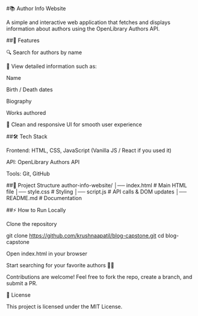 #📚 Author Info Website

A simple and interactive web application that fetches and displays information about authors using the OpenLibrary Authors API.

##🚀 Features

🔍 Search for authors by name

📖 View detailed information such as:

Name

Birth / Death dates

Biography

Works authored

🎨 Clean and responsive UI for smooth user experience

##🛠️ Tech Stack

Frontend: HTML, CSS, JavaScript (Vanilla JS / React if you used it)

API: OpenLibrary Authors API

Tools: Git, GitHub

##📂 Project Structure
author-info-website/
│── index.html       # Main HTML file
│── style.css        # Styling
│── script.js        # API calls & DOM updates
│── README.md        # Documentation

##⚡ How to Run Locally

Clone the repository

git clone https://github.com/krushnaapatil/blog-capstone.git
cd blog-capstone

Open index.html in your browser

Start searching for your favorite authors 📖✨

Contributions are welcome! Feel free to fork the repo, create a branch, and submit a PR.

📜 License

This project is licensed under the MIT License.
